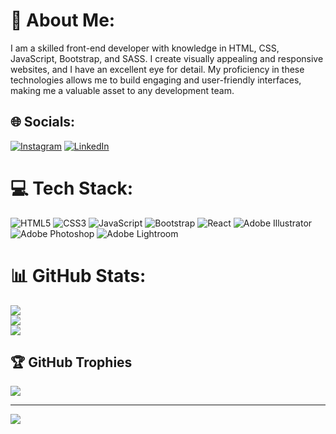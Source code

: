 # 💫 About Me:
I am a skilled front-end developer with knowledge in HTML, CSS, JavaScript, Bootstrap, and SASS. I create visually appealing and responsive websites, and I have an excellent eye for detail. My proficiency in these technologies allows me to build engaging and user-friendly interfaces, making me a valuable asset to any development team.


## 🌐 Socials:
[![Instagram](https://img.shields.io/badge/Instagram-%23E4405F.svg?logo=Instagram&logoColor=white)](https://instagram.com/mag_nez_) [![LinkedIn](https://img.shields.io/badge/LinkedIn-%230077B5.svg?logo=linkedin&logoColor=white)](https://linkedin.com/in/xmagnezx) 

# 💻 Tech Stack:
![HTML5](https://img.shields.io/badge/html5-%23E34F26.svg?style=for-the-badge&logo=html5&logoColor=white) ![CSS3](https://img.shields.io/badge/css3-%231572B6.svg?style=for-the-badge&logo=css3&logoColor=white) ![JavaScript](https://img.shields.io/badge/javascript-%23323330.svg?style=for-the-badge&logo=javascript&logoColor=%23F7DF1E) ![Bootstrap](https://img.shields.io/badge/bootstrap-%23563D7C.svg?style=for-the-badge&logo=bootstrap&logoColor=white) ![React](https://img.shields.io/badge/react-%2320232a.svg?style=for-the-badge&logo=react&logoColor=%2361DAFB) ![Adobe Illustrator](https://img.shields.io/badge/adobeillustrator-%23FF9A00.svg?style=for-the-badge&logo=adobeillustrator&logoColor=white) ![Adobe Photoshop](https://img.shields.io/badge/adobephotoshop-%2331A8FF.svg?style=for-the-badge&logo=adobephotoshop&logoColor=white) ![Adobe Lightroom](https://img.shields.io/badge/Adobe%20Lightroom-31A8FF.svg?style=for-the-badge&logo=Adobe%20Lightroom&logoColor=white)
# 📊 GitHub Stats:
![](https://github-readme-stats.vercel.app/api?username=xMaGNeZx&theme=dark&hide_border=false&include_all_commits=true&count_private=true)<br/>
![](https://github-readme-streak-stats.herokuapp.com/?user=xMaGNeZx&theme=dark&hide_border=false)<br/>
![](https://github-readme-stats.vercel.app/api/top-langs/?username=xMaGNeZx&theme=dark&hide_border=false&include_all_commits=true&count_private=true&layout=compact)

## 🏆 GitHub Trophies
![](https://github-profile-trophy.vercel.app/?username=xMaGNeZx&theme=radical&no-frame=false&no-bg=false&margin-w=4)

---
[![](https://visitcount.itsvg.in/api?id=xMaGNeZx&icon=0&color=0)](https://visitcount.itsvg.in)

